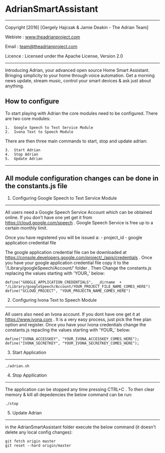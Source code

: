 
# AdrianSmartAssistant

--------------------------------------------------------------------------

Copyright [2016] [Gergely Hajcsak & Jamie Deakin - The Adrian Team]

Webiste : www.theadrianproject.com

Email : team@theadrianproject.com

Licence : Licensed under the Apache License, Version 2.0

--------------------------------------------------------------------------


Introducing Adrian, your advanced open source Home Smart Assistant. Bringing simplicity to your home through voice automation. 
Get a morning news update, stream music, control your smart devices & ask just about anything. 


How to configure 
--------------------------------------------------------------------------

To start playing with Adrian the core modules need to be configured.
There are two core modules:

	1.  Google Speech to Text Service Module
	2.  Ivona Text to Speech Module

There are then three main commands to start, stop and update adrian:

	3.  Start Adrian
	4.  Stop Adrian
	5.  Update Adrian

--------------------------------------------------------------------------
All module configuration changes can be done in the constants.js file
--------------------------------------------------------------------------

1. Configuring Google Speech to Text Service Module
--------------------------------------------------------------------------

All users need a Google Speech Service Account which can be obtained
online. If you don't have one yet get it from https://cloud.google.com/speech .
Google Speech Service is free up to a certain monthly limit. 

Once you have registered you will be issued a:
	- project_id 
	- google application credential file

The google application credential file can be downloaded at https://console.developers.google.com/project/_/apis/credentials .
Once you have your google application credential file copy it to the '/Library/googleSpeech/Account/' folder .
Then Change the constants.js replacing the values starting with 'YOUR_' below:

	define("GOOGLE_APPLICATION_CREDENTIALS", __dirname  + "/Library/googleSpeech/Account/YOUR_PROJECT_FILE_NAME_COMES_HERE")
	define("GCLOUD_PROJECT", "YOUR_PROJECTN_NAME_COMES_HERE")


2. Configuring Ivona Text to Speech Module
--------------------------------------------------------------------------

All users also need an Ivona account.  If you dont have one get it at  https://www.ivona.com .
It is a very easy process, just pick the free plan option and register.
Once you have your Ivona credentials change the constants.js repacling the values starting with 'YOUR_' below:

	define("IVONA_ACCESSKEY", "YOUR_IVONA_ACCESSKEY_COMES_HERE");
	define("IVONA_SECRETKEY", "YOUR_IVONA_SECRETKEY_COMES_HERE");


3.  Start Application
--------------------------------------------------------------------------

	./adrian.sh

4.  Stop Appilication
--------------------------------------------------------------------------

The application can be stopped any time pressing CTRL+C .
To then clear memory & kill all depedencies the below command can be run:

	./stop


5. Update Adrian
--------------------------------------------------------------------------

in the AdrianSmartAssistant folder execute the below command (it doesn't delete any local config changes):

	git fetch origin master
	git reset --hard origin/master


